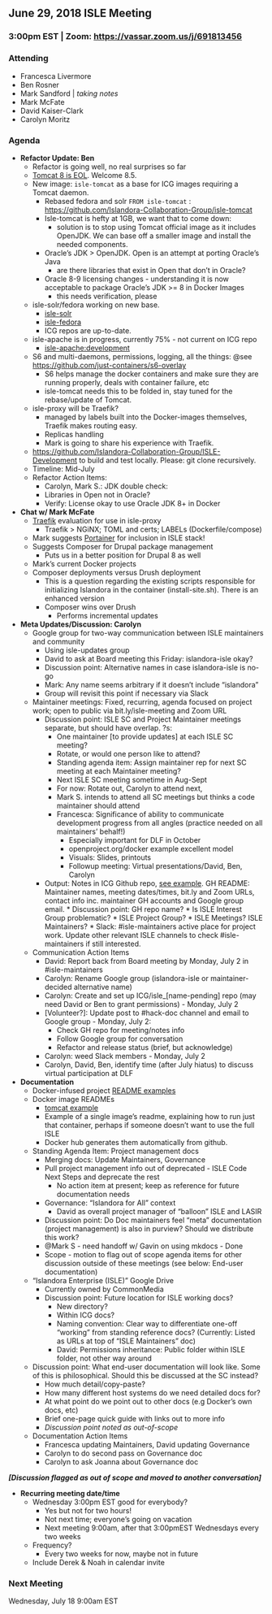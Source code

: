 ## June 29, 2018 ISLE Meeting

### 3:00pm EST | Zoom: https://vassar.zoom.us/j/691813456 

### Attending
* Francesca Livermore
* Ben Rosner
* Mark Sandford | _taking notes_
* Mark McFate
* David Kaiser-Clark
* Carolyn Moritz

### Agenda

* **Refactor Update: Ben**
    * Refactor is going well, no real surprises so far
    * [Tomcat 8 is EOL](http://tomcat.apache.org/tomcat-80-eol.html). Welcome 8.5. 
    * New image: `isle-tomcat` as a base for ICG images requiring a Tomcat daemon. 
        * Rebased fedora and solr `FROM isle-tomcat` : https://github.com/Islandora-Collaboration-Group/isle-tomcat
        * Isle-tomcat is hefty at 1GB, we want that to come down: 
            * solution is to stop using Tomcat official image as it includes OpenJDK.  We can base off a smaller image and install the needed components. 
        * Oracle’s JDK > OpenJDK. Open is an attempt at porting Oracle’s Java
            * are there libraries that exist in Open that don’t in Oracle?
        * Oracle 8-9 licensing changes - understanding it is now acceptable to package Oracle’s JDK >= 8  in Docker Images
            * this needs verification, please
    * isle-solr/fedora working on new base.
        * [isle-solr](https://github.com/Islandora-Collaboration-Group/isle-solr)	
        * [isle-fedora](https://github.com/Islandora-Collaboration-Group/isle-fedora) 
        * ICG repos are up-to-date.
    * isle-apache is in progress, currently 75% - not current on ICG repo
        * [isle-apache:development](https://github.com/br2490/isle-apache/tree/development) 
    * S6 and multi-daemons, permissions, logging, all the things: @see https://github.com/just-containers/s6-overlay 
        * S6 helps manage the docker containers and make sure they are running properly, deals with container failure, etc
        * isle-tomcat needs this to be folded in, stay tuned for the rebase/update of Tomcat.
    * isle-proxy will be Traefik?
        * managed by labels built into the Docker-images themselves, Traefik makes routing easy. 
        * Replicas handling
        * Mark is going to share his experience with Traefik. 
    * https://github.com/Islandora-Collaboration-Group/ISLE-Development to build and test locally.  Please: git clone recursively.
    * Timeline: Mid-July
    * Refactor Action Items:
        * Carolyn, Mark S.: JDK double check:
        * Libraries in Open not in Oracle?
        * Verify: License okay to use Oracle JDK 8+ in Docker
* **Chat w/ Mark McFate**
    * [Traefik](https://traefik.io/) evaluation for use in isle-proxy 
        * Traefik > NGiNX;  TOML and certs;  LABELs (Dockerfile/compose) 	
    * Mark suggests [Portainer](https://portainer.io/) for inclusion in ISLE stack!
    * Suggests Composer for Drupal package management
        * Puts us in a better position for Drupal 8 as well
    * Mark’s current Docker projects
    * Composer deployments versus Drush deployment
        * This is a question regarding the existing scripts responsible for initializing Islandora in the container (install-site.sh).  There is an enhanced version
        * Composer wins over Drush
            * Performs incremental updates
* **Meta Updates/Discussion: Carolyn**
    * Google group for two-way communication between ISLE maintainers and community
        * Using isle-updates group
        * David to ask at Board meeting this Friday: islandora-isle okay?
        * Discussion point: Alternative names in case islandora-isle is no-go
        * Mark: Any name seems arbitrary if it doesn’t include “islandora”
        * Group will revisit this point if necessary via Slack
    * Maintainer meetings: Fixed, recurring, agenda focused on project work; open to public via bit.ly/isle-meeting and Zoom URL
        * Discussion point: ISLE SC and Project Maintainer meetings separate, but should have overlap. ?s:
            * One maintainer [to provide updates] at each ISLE SC meeting? 
            * Rotate, or would one person like to attend? 
            * Standing agenda item: Assign maintainer rep for next SC meeting at each Maintainer meeting?
            * Next ISLE SC meeting sometime in Aug-Sept 
            * For now: Rotate out, Carolyn to attend next, 
            * Mark S. intends to attend all SC meetings but thinks a code maintainer should attend
            * Francesca: Significance of ability to communicate development progress from all angles (practice needed on all maintainers’ behalf!)
                * Especially important for DLF in October
                * openproject.org/docker example excellent model
                * Visuals: Slides, printouts
                * Followup meeting: Virtual presentations/David, Ben, Carolyn
        * Output: Notes in ICG Github repo, [see example](https://github.com/islandora-interest-groups/Islandora-IR-Interest-Group). GH README: Maintainer names, meeting dates/times, bit.ly and Zoom URLs, contact info inc. maintainer GH accounts and Google group email. 
                * Discussion point: GH repo name? 
                    * Is ISLE Interest Group problematic? 
                    * ISLE Project Group? 
                    * ISLE Meetings? ISLE Maintainers? 
                * Slack: #isle-maintainers active place for project work. Update other relevant ISLE channels to check #isle-maintainers if still interested.
    * Communication Action Items
        * David: Report back from Board meeting by Monday, July 2 in #isle-maintainers
        * Carolyn: Rename Google group (islandora-isle or maintainer-decided alternative name)
        * Carolyn: Create and set up ICG/isle_[name-pending] repo (may need David or Ben to grant permissions) - Monday, July 2
        * [Volunteer?]: Update post to #hack-doc channel and email to Google group - Monday, July 2: 
            * Check GH repo for meeting/notes info
            * Follow Google group for conversation
            * Refactor and release status (brief, but acknowledge)
        * Carolyn: weed Slack members - Monday, July 2
        * Carolyn, David, Ben, identify time (after July hiatus) to discuss virtual participation at DLF
* **Documentation**
    * Docker-infused project [README examples](https://www.openproject.org/docker/ )
    * Docker image READMEs
        * [tomcat example](https://hub.docker.com/_/tomcat/)
        * Example of a single image’s readme, explaining how to run just that container, perhaps if someone doesn’t want to use the full ISLE
        * Docker hub generates them automatically from github.  
    * Standing Agenda Item: Project management docs
        * Merging docs: Update Maintainers, Governance
        * Pull project management info out of deprecated - ISLE Code Next Steps and deprecate the rest 
            * No action item at present; keep as reference for future documentation needs
        * Governance: “Islandora for All” context
            * David as overall project manager of “balloon” ISLE and LASIR
        * Discussion point: Do Doc maintainers feel “meta” documentation (project management) is also in purview? Should we distribute this work?
        * @Mark S - need handoff w/ Gavin on using mkdocs - Done
        * Scope - motion to flag out of scope agenda items for other discussion outside of these meetings (see below: End-user documentation)
    * “Islandora Enterprise (ISLE)” Google Drive
        * Currently owned by CommonMedia
        * Discussion point: Future location for ISLE working docs? 
            * New directory?
            * Within ICG docs?
            * Naming convention: Clear way to differentiate one-off “working” from standing reference docs? (Currently: Listed as URLs at top of “ISLE Maintainers” doc)
            * David: Permissions inheritance: Public folder within ISLE folder, not other way around
    * Discussion point: What end-user documentation will look like.  Some of this is philosophical. Should this be discussed at the SC instead? 
        * How much detail/copy-paste?  
        * How many different host systems do we need detailed docs for? 
        * At what point do we point out to other docs (e.g Docker’s own docs, etc)
        * Brief one-page quick guide with links out to more info
        * _Discussion point noted as out-of-scope_
    * Documentation Action Items
        * Francesca updating Maintainers, David updating Governance
        * Carolyn to do second pass on Governance doc
        * Carolyn to ask Joanna about Governance doc

**_[Discussion flagged as out of scope and moved to another conversation]_**

* **Recurring meeting date/time**
    * Wednesday 3:00pm EST good for everybody?
        * Yes but not for two hours!
        * Not next time; everyone’s going on vacation
        * Next meeting 9:00am, after that 3:00pmEST Wednesdays every two weeks
    * Frequency?
        * Every two weeks for now, maybe not in future
    * Include Derek & Noah in calendar invite

### Next Meeting
Wednesday, July 18 9:00am EST

